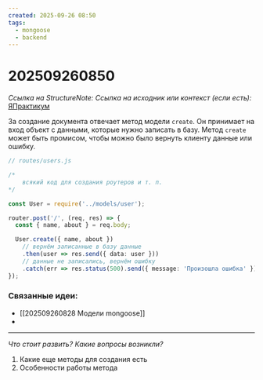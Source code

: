 ```yaml
---
created: 2025-09-26 08:50
tags:
  - mongoose
  - backend
---
```

# 202509260850
*Ссылка на StructureNote:* 
*Ссылка на исходник или контекст (если есть):* [ЯПрактикум](https://practicum.yandex.ru/learn/backend-nodejs/courses/16b47298-e20d-4fde-9619-1ab305039a00/sprints/564238/topics/a4928f0d-5f69-4053-bea3-fa90d3a2a89f/lessons/0964829b-5b6d-4372-b84d-44a076b97b5a/)

За создание документа отвечает метод модели `create`. Он принимает на вход объект с данными, которые нужно записать в базу. Метод `create` может быть промисом, чтобы можно было вернуть клиенту данные или ошибку.
```ts
// routes/users.js

/*
    всякий код для создания роутеров и т. п.
*/

const User = require('../models/user');

router.post('/', (req, res) => {
  const { name, about } = req.body;

  User.create({ name, about })
    // вернём записанные в базу данные
    .then(user => res.send({ data: user }))
    // данные не записались, вернём ошибку
    .catch(err => res.status(500).send({ message: 'Произошла ошибка' }));
});
```
### Связанные идеи:
* [[202509260828 Модели mongoose]]
* 
---

*Что стоит развить? Какие вопросы возникли?*
1) Какие еще методы для создания есть
2) Особенности работы метода